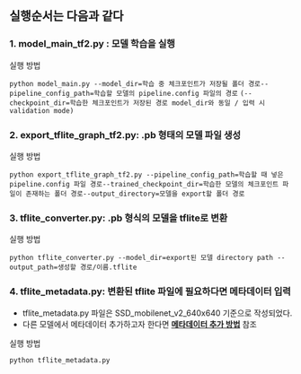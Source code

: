 ## 실행순서는 다음과 같다

### 1. model_main_tf2.py : 모델 학습을 실행
실행 방법
<br>

`python model_main.py --model_dir=학습 중 체크포인트가 저장될 폴더 경로--pipeline_config_path=학습할 모델의 pipeline.config 파일의 경로`
`(--checkpoint_dir=학습한 체크포인트가 저장된 경로 model_dir와 동일 / 입력 시 validation mode)`

### 2. export_tflite_graph_tf2.py: .pb 형태의 모델 파일 생성
실행 방법
<br>

`python export_tflite_graph_tf2.py --pipeline_config_path=학습할 때 넣은 pipeline.config 파일 경로--trained_checkpoint_dir=학습한 모델의 체크포인트 파일이 존재하는 폴더 경로--output_directory=모델을 export할 폴더 경로`

### 3. tflite_converter.py: .pb 형식의 모델을 tflite로 변환
실행 방법
<br>

`python tflite_converter.py --model_dir=export된 모델 directory path --output_path=생성할 경로/이름.tflite`

### 4. tflite_metadata.py: 변환된 tflite 파일에 필요하다면 메타데이터 입력
* tflite_metadata.py 파일은 SSD_mobilenet_v2_640x640 기준으로 작성되었다. 
* 다른 모델에서 메타데이터 추가하고자 한다면 **[메타데이터 추가 방법](https://www.tensorflow.org/lite/convert/metadata?hl=ko)** 참조

실행 방법
<br>

`python tflite_metadata.py`
